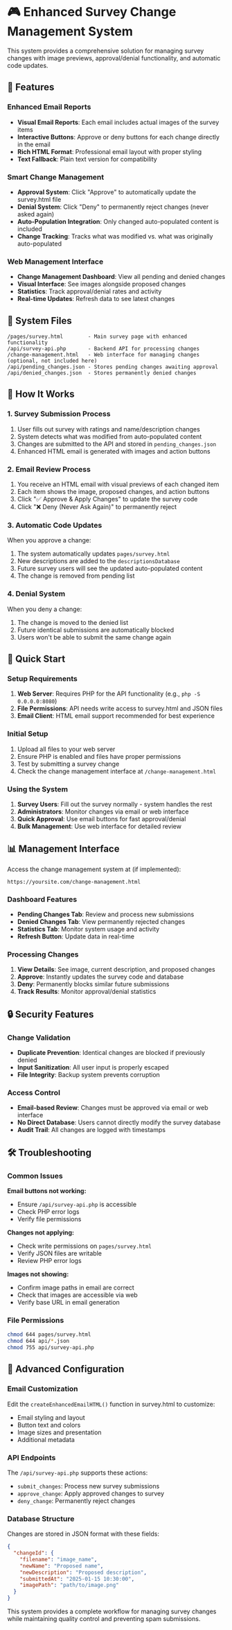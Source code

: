 # 🎮 Enhanced Survey Change Management System

This system provides a comprehensive solution for managing survey changes with image previews, approval/denial functionality, and automatic code updates.

## 🌟 Features

### Enhanced Email Reports
- **Visual Email Reports**: Each email includes actual images of the survey items
- **Interactive Buttons**: Approve or deny buttons for each change directly in the email
- **Rich HTML Format**: Professional email layout with proper styling
- **Text Fallback**: Plain text version for compatibility

### Smart Change Management
- **Approval System**: Click "Approve" to automatically update the survey.html file
- **Denial System**: Click "Deny" to permanently reject changes (never asked again)
- **Auto-Population Integration**: Only changed auto-populated content is included
- **Change Tracking**: Tracks what was modified vs. what was originally auto-populated

### Web Management Interface
- **Change Management Dashboard**: View all pending and denied changes
- **Visual Interface**: See images alongside proposed changes
- **Statistics**: Track approval/denial rates and activity
- **Real-time Updates**: Refresh data to see latest changes

## 📁 System Files

```
/pages/survey.html        - Main survey page with enhanced functionality
/api/survey-api.php       - Backend API for processing changes
/change-management.html   - Web interface for managing changes (optional, not included here)
/api/pending_changes.json - Stores pending changes awaiting approval
/api/denied_changes.json  - Stores permanently denied changes
```

## 🔧 How It Works

### 1. Survey Submission Process
1. User fills out survey with ratings and name/description changes
2. System detects what was modified from auto-populated content
3. Changes are submitted to the API and stored in `pending_changes.json`
4. Enhanced HTML email is generated with images and action buttons

### 2. Email Review Process
1. You receive an HTML email with visual previews of each changed item
2. Each item shows the image, proposed changes, and action buttons
3. Click "✅ Approve & Apply Changes" to update the survey code
4. Click "❌ Deny (Never Ask Again)" to permanently reject

### 3. Automatic Code Updates
When you approve a change:
1. The system automatically updates `pages/survey.html`
2. New descriptions are added to the `descriptionsDatabase`
3. Future survey users will see the updated auto-populated content
4. The change is removed from pending list

### 4. Denial System
When you deny a change:
1. The change is moved to the denied list
2. Future identical submissions are automatically blocked
3. Users won't be able to submit the same change again

## 🚀 Quick Start

### Setup Requirements
1. **Web Server**: Requires PHP for the API functionality (e.g., `php -S 0.0.0.0:8080`)
2. **File Permissions**: API needs write access to survey.html and JSON files
3. **Email Client**: HTML email support recommended for best experience

### Initial Setup
1. Upload all files to your web server
2. Ensure PHP is enabled and files have proper permissions
3. Test by submitting a survey change
4. Check the change management interface at `/change-management.html`

### Using the System
1. **Survey Users**: Fill out the survey normally - system handles the rest
2. **Administrators**: Monitor changes via email or web interface
3. **Quick Approval**: Use email buttons for fast approval/denial
4. **Bulk Management**: Use web interface for detailed review

## 📊 Management Interface

Access the change management system at (if implemented):
```
https://yoursite.com/change-management.html
```

### Dashboard Features
- **Pending Changes Tab**: Review and process new submissions
- **Denied Changes Tab**: View permanently rejected changes  
- **Statistics Tab**: Monitor system usage and activity
- **Refresh Button**: Update data in real-time

### Processing Changes
1. **View Details**: See image, current description, and proposed changes
2. **Approve**: Instantly updates the survey code and database
3. **Deny**: Permanently blocks similar future submissions
4. **Track Results**: Monitor approval/denial statistics

## 🔒 Security Features

### Change Validation
- **Duplicate Prevention**: Identical changes are blocked if previously denied
- **Input Sanitization**: All user input is properly escaped
- **File Integrity**: Backup system prevents corruption

### Access Control
- **Email-based Review**: Changes must be approved via email or web interface
- **No Direct Database**: Users cannot directly modify the survey database
- **Audit Trail**: All changes are logged with timestamps

## 🛠️ Troubleshooting

### Common Issues

**Email buttons not working:**
- Ensure `/api/survey-api.php` is accessible
- Check PHP error logs
- Verify file permissions

**Changes not applying:**
- Check write permissions on `pages/survey.html`
- Verify JSON files are writable
- Review PHP error logs

**Images not showing:**
- Confirm image paths in email are correct
- Check that images are accessible via web
- Verify base URL in email generation

### File Permissions
```bash
chmod 644 pages/survey.html
chmod 644 api/*.json
chmod 755 api/survey-api.php
```

## 🎯 Advanced Configuration

### Email Customization
Edit the `createEnhancedEmailHTML()` function in survey.html to customize:
- Email styling and layout
- Button text and colors
- Image sizes and presentation
- Additional metadata

### API Endpoints
The `/api/survey-api.php` supports these actions:
- `submit_changes`: Process new survey submissions
- `approve_change`: Apply approved changes to survey
- `deny_change`: Permanently reject changes

### Database Structure
Changes are stored in JSON format with these fields:
```json
{
  "changeId": {
    "filename": "image_name",
    "newName": "Proposed name",
    "newDescription": "Proposed description", 
    "submittedAt": "2025-01-15 10:30:00",
    "imagePath": "path/to/image.png"
  }
}
```

This system provides a complete workflow for managing survey changes while maintaining quality control and preventing spam submissions.
